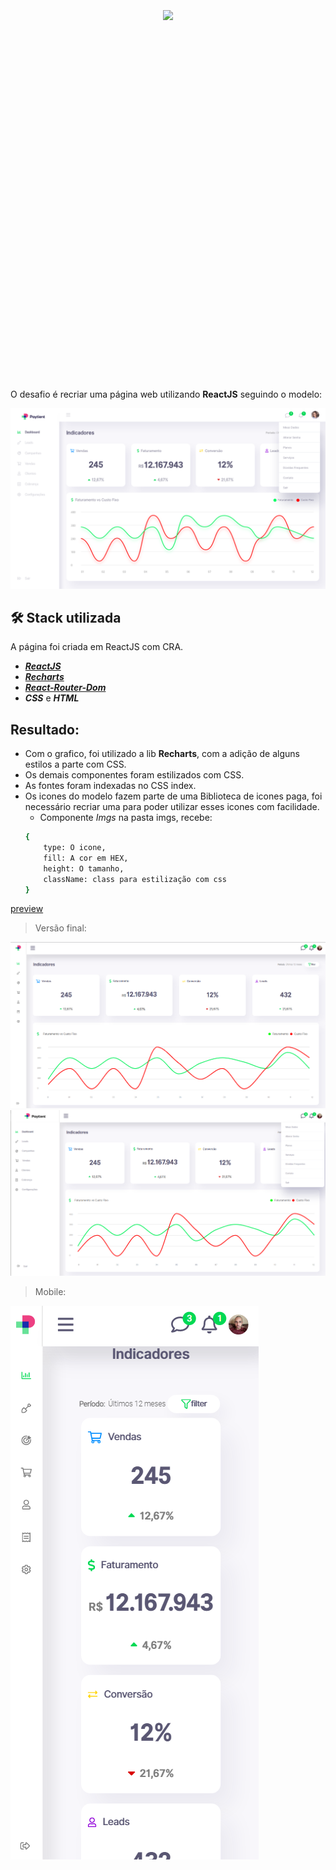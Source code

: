 <div align="center" style="text-decoration: none; font-size: 2vh; font-family: 'Segoe UI', Tahoma, Geneva, Verdana, sans-serif; color: #fff">
    <h1 align="center">
        <img src="https://readme-typing-svg.herokuapp.com?color=F70404&size=30&duration=3500&center=true&vCenter=true&lines=Desafio:+Lighthouse"><br/><br/><br/>
    </h1>
</div>

O desafio é recriar uma página web utilizando **ReactJS** seguindo o modelo:
<br />

![Screenshot](./public/modelo.png)
<br />
## 🛠 Stack utilizada
A página foi criada em ReactJS com CRA.

* [__*ReactJS*__](https://reactjs.org/)
* [__*Recharts*__](https://recharts.org/en-US/)
* [__*React-Router-Dom*__](https://v5.reactrouter.com/)
* __*CSS*__ e  __*HTML*__



## Resultado:

* Com o grafico, foi utilizado a lib **Recharts**, com a adição de alguns estilos a parte com CSS. 
* Os demais componentes foram estilizados com CSS.
* As fontes foram indexadas no CSS index.
* Os icones do modelo fazem parte de uma Biblioteca de icones paga, foi necessário recriar uma para poder utilizar esses icones com facilidade.
    - Componente *Imgs* na pasta imgs, recebe:
    ```bash
    { 
        type: O icone, 
        fill: A cor em HEX, 
        height: O tamanho, 
        className: class para estilização com css 
    }
    ```

[preview](https://test-lighthouse-two.vercel.app/)

> Versão final:

![Screenshot](./public/Resultado.png)
![Screenshot](./public/Resultado2.png)

> Mobile:

![Screenshot](./public/ResultadoMob.png)

